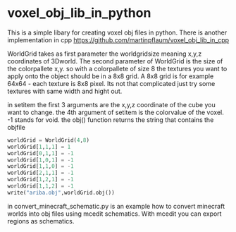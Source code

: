 # voxel_obj_lib_in_python
This is a simple libary for creating voxel obj files in python. There is another implementation in cpp https://github.com/martinpflaum/voxel_obj_lib_in_cpp

WorldGrid takes as first parameter the worldgridsize meaning x,y,z coordinates of 3Dworld. The second parameter of WorldGrid is the size of the colorpallete x,y. so with a colorpallete of size 8 the textures you want to apply onto the object should be in a 8x8 grid. A 8x8 grid is for example 64x64 - each texture is 8x8 pixel. Its not that complicated just try some textures with same width and hight out.

in setitem the first 3 arguments are the x,y,z coordinate of the cube you want to change. the 4th argument of setitem is the colorvalue of the voxel. -1 stands for void. the obj() function returns the string that contains the objfile
```python
worldGrid = WorldGrid(4,8)
worldGrid[1,1,1] = 1
worldGrid[0,1,1] = -1
worldGrid[1,0,1] = -1
worldGrid[1,1,0] = -1
worldGrid[2,1,1] = -1
worldGrid[1,2,1] = -1
worldGrid[1,1,2] = -1
write("ariba.obj",worldGrid.obj())
```


in convert_minecraft_schematic.py is an example how to convert minecraft worlds into obj files using mcedit schematics. With mcedit you can export regions as schematics.

